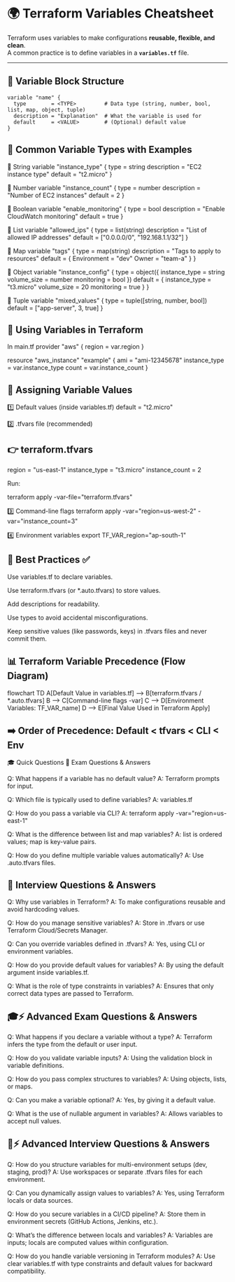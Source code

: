 # 🌍 Terraform Variables Cheatsheet

Terraform uses variables to make configurations **reusable, flexible, and clean**.  
A common practice is to define variables in a **`variables.tf`** file.

---

## 📌 Variable Block Structure

```hcl
variable "name" {
  type        = <TYPE>         # Data type (string, number, bool, list, map, object, tuple)
  description = "Explanation"  # What the variable is used for
  default     = <VALUE>        # (Optional) default value
}
```

## 📌 Common Variable Types with Examples
🔹 String
variable "instance_type" {
  type        = string
  description = "EC2 instance type"
  default     = "t2.micro"
}

🔹 Number
variable "instance_count" {
  type        = number
  description = "Number of EC2 instances"
  default     = 2
}

🔹 Boolean
variable "enable_monitoring" {
  type        = bool
  description = "Enable CloudWatch monitoring"
  default     = true
}

🔹 List
variable "allowed_ips" {
  type        = list(string)
  description = "List of allowed IP addresses"
  default     = ["0.0.0.0/0", "192.168.1.1/32"]
}

🔹 Map
variable "tags" {
  type        = map(string)
  description = "Tags to apply to resources"
  default     = {
    Environment = "dev"
    Owner       = "team-a"
  }
}

🔹 Object
variable "instance_config" {
  type = object({
    instance_type = string
    volume_size   = number
    monitoring    = bool
  })
  default = {
    instance_type = "t3.micro"
    volume_size   = 20
    monitoring    = true
  }
}

🔹 Tuple
variable "mixed_values" {
  type = tuple([string, number, bool])
  default = ["app-server", 3, true]
}

## 📌 Using Variables in Terraform
In main.tf
provider "aws" {
  region = var.region
}

resource "aws_instance" "example" {
  ami           = "ami-12345678"
  instance_type = var.instance_type
  count         = var.instance_count
}

## 📌 Assigning Variable Values
1️⃣ Default values (inside variables.tf)
default = "t2.micro"

2️⃣ .tfvars file (recommended)

## 👉 terraform.tfvars

region         = "us-east-1"
instance_type  = "t3.micro"
instance_count = 2


Run:

terraform apply -var-file="terraform.tfvars"

3️⃣ Command-line flags
terraform apply -var="region=us-west-2" -var="instance_count=3"

4️⃣ Environment variables
export TF_VAR_region="ap-south-1"

## 📌 Best Practices ✅

Use variables.tf to declare variables.

Use terraform.tfvars (or *.auto.tfvars) to store values.

Add descriptions for readability.

Use types to avoid accidental misconfigurations.

Keep sensitive values (like passwords, keys) in .tfvars files and never commit them.

## 📊 Terraform Variable Precedence (Flow Diagram)
flowchart TD
    A[Default Value in variables.tf] --> B[terraform.tfvars / *.auto.tfvars]
    B --> C[Command-line flags -var]
    C --> D[Environment Variables: TF_VAR_name]
    D --> E[Final Value Used in Terraform Apply]


## ➡️ Order of Precedence: Default < tfvars < CLI < Env

🎓 Quick Questions
📝 Exam Questions & Answers

Q: What happens if a variable has no default value?
A: Terraform prompts for input.

Q: Which file is typically used to define variables?
A: variables.tf

Q: How do you pass a variable via CLI?
A: terraform apply -var="region=us-east-1"

Q: What is the difference between list and map variables?
A: list is ordered values; map is key-value pairs.

Q: How do you define multiple variable values automatically?
A: Use .auto.tfvars files.

## 💼 Interview Questions & Answers

Q: Why use variables in Terraform?
A: To make configurations reusable and avoid hardcoding values.

Q: How do you manage sensitive variables?
A: Store in .tfvars or use Terraform Cloud/Secrets Manager.

Q: Can you override variables defined in .tfvars?
A: Yes, using CLI or environment variables.

Q: How do you provide default values for variables?
A: By using the default argument inside variables.tf.

Q: What is the role of type constraints in variables?
A: Ensures that only correct data types are passed to Terraform.

## 🎓⚡ Advanced Exam Questions & Answers

Q: What happens if you declare a variable without a type?
A: Terraform infers the type from the default or user input.

Q: How do you validate variable inputs?
A: Using the validation block in variable definitions.

Q: How do you pass complex structures to variables?
A: Using objects, lists, or maps.

Q: Can you make a variable optional?
A: Yes, by giving it a default value.

Q: What is the use of nullable argument in variables?
A: Allows variables to accept null values.

## 💼⚡ Advanced Interview Questions & Answers

Q: How do you structure variables for multi-environment setups (dev, staging, prod)?
A: Use workspaces or separate .tfvars files for each environment.

Q: Can you dynamically assign values to variables?
A: Yes, using Terraform locals or data sources.

Q: How do you secure variables in a CI/CD pipeline?
A: Store them in environment secrets (GitHub Actions, Jenkins, etc.).

Q: What’s the difference between locals and variables?
A: Variables are inputs; locals are computed values within configuration.

Q: How do you handle variable versioning in Terraform modules?
A: Use clear variables.tf with type constraints and default values for backward compatibility.